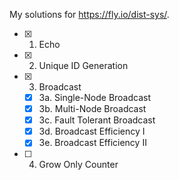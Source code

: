 My solutions for https://fly.io/dist-sys/.

- [x] 1. Echo
- [x] 2. Unique ID Generation
- [x] 3. Broadcast
  - [x] 3a. Single-Node Broadcast
  - [x] 3b. Multi-Node Broadcast
  - [x] 3c. Fault Tolerant Broadcast
  - [x] 3d. Broadcast Efficiency I
  - [x] 3e. Broadcast Efficiency II
- [ ] 4. Grow Only Counter
